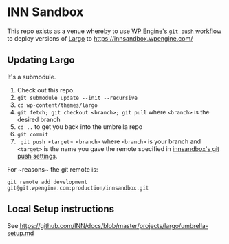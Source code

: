 # INN Sandbox

This repo exists as a venue whereby to use [WP Engine's `git push` workflow]() to deploy versions of [Largo](https://github.com/INN/largo) to https://innsandbox.wpengine.com/ 

## Updating Largo

It's a submodule.

1. Check out this repo.
2. `git submodule update --init --recursive`
3. `cd wp-content/themes/largo`
4. `git fetch; git checkout <branch>; git pull` where `<branch>` is the desired branch
5. `cd ..` to get you back into the umbrella repo
6. `git commit`
7. ` git push <target> <branch>` where `<branch>` is your branch and `<target>` is the name you gave the remote specified in [innsandbox's git push settings](https://my.wpengine.com/installs/innsandbox/git_push).

For ~reasons~ the git remote is:

```
git remote add development git@git.wpengine.com:production/innsandbox.git
```

## Local Setup instructions

See https://github.com/INN/docs/blob/master/projects/largo/umbrella-setup.md

